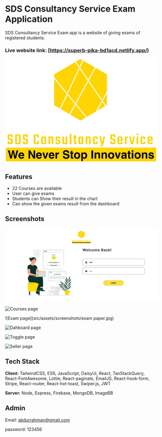 # SDS Consultancy Service Exam Application

SDS Consultancy Service Exam app is a website of giving exams of registered students.

### Live website link: [https://superb-pika-bd1acd.netlify.app/)

![Logo](src/assets/Logo/logo.png)

## Features

- 22 Courses are available
- User can give exams
- Students can Show their result in the chart
- Can show the given exams result from the dashboard

## Screenshots

![Log in page](src/assets/screenshots/login.png)

![Courses page](src/assets/screenshots/exam.png)

![Exam page](src/assets/screenshots/exam paper.jpg)

![Dahboard page](https://i.ibb.co/prXJTtQ/screencapture-phone-store-de866-web-app-dashboard-2023-02-21-10-24-03.png)

![Toggle page](https://i.ibb.co/qFMZVDT/screencapture-phone-store-de866-web-app-dashboard-2023-02-21-10-27-22.png)

![Seller page](https://i.ibb.co/ZmSVDdc/screencapture-phone-store-de866-web-app-dashboard-add-Item-2023-02-21-10-27-34.png)

## Tech Stack

**Client:** TailwindCSS, ES6, JavaScript, DaisyUi, React, TanStackQuery, React-FontAwesome, Lottie, React-paginate, EmailJS, React-hook-form, Stripe, React-router, React-hot-toast, Swiper.js, JWT

**Server:** Node, Express, Firebase, MongoDB, ImageBB

## Admin

Email: abdurrahman@gmail.com

password: 123456
